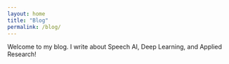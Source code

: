 ```yaml
---
layout: home
title: "Blog"
permalink: /blog/
---
```


Welcome to my blog. I write about Speech AI, Deep Learning, and Applied Research!

